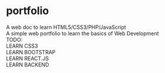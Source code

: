 # portfolio
A web doc to learn HTML5/CSS3/PHP/JavaScript <br>
A simple web portfolio to learn the basics of Web Development <br>
TODO:<br>
LEARN CSS3<br>
LEARN BOOTSTRAP<br>
LEARN REACT.JS<br>
LEARN BACKEND<br>
